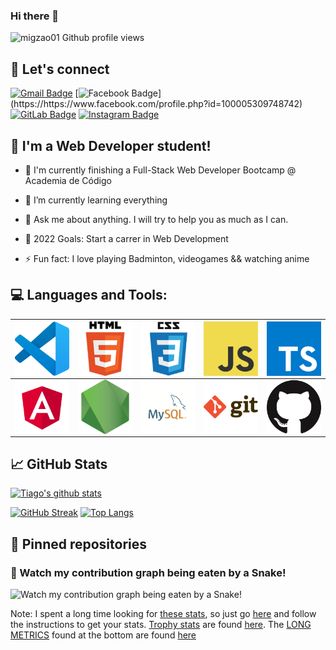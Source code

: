 ### Hi there 👋


<img width="140px" alt="migzao01 Github profile views" src="https://komarev.com/ghpvc/?username=migzao01" /> 

## 💬 Let's connect

[![Gmail Badge](https://img.shields.io/badge/-tiagomiguel.araujo2001@gmail.com-c14438?style=flat&logo=Gmail&logoColor=white&link=mailto:tiagomiguel.araujo2001@gmail.com)](mailto:tiagomiguel.araujo2001@gmail.com) [![Facebook Badge](https://img.shields.io/badge/-Tiago_Araújo-blue?style=flat&logo=facebook&logoColor=white&link=https://[[https://www.facebook.com/profile.php?id=100005309748742](https://www.facebook.com/profile.php?id=100005309748742)](https://www.facebook.com/profile.php?id=100005309748742))](https://https://www.facebook.com/profile.php?id=100005309748742)  [![GitLab Badge](https://img.shields.io/badge/-Tiago_Araujo_[@migza0]-c14438?color=F4F4F5&style=flat&logo=gitlab&logoColor=black&link=https://gitlab.com/migza0)](https://gitlab.com/migza0) [![Instagram Badge](https://img.shields.io/badge/-@_tiago_araujo94-e4405f?style=flat-squar&labelColor=f94877&logo=instagram&logoColor=white&link=https://www.instagram.com/tiago_araujo94/)](https://www.instagram.com/tiago_araujo94/)

## 🧍 I'm a Web Developer student!

- 🔭 I'm currently finishing a Full-Stack Web Developer Bootcamp @ Academia de Código

- 🌱 I’m currently learning everything

- 💬 Ask me about anything. I will try to help you as much as I can.

- 🥅 2022 Goals: Start a carrer in Web Development

- ⚡ Fun fact: I love playing Badminton, videogames && watching anime 

## 💻 Languages and Tools:

| <img align="left" alt="Visual Studio Code" width="100px" src="https://raw.githubusercontent.com/github/explore/80688e429a7d4ef2fca1e82350fe8e3517d3494d/topics/visual-studio-code/visual-studio-code.png"/> |    <img align="left" alt="HTML5" width="100px" src="https://raw.githubusercontent.com/github/explore/80688e429a7d4ef2fca1e82350fe8e3517d3494d/topics/html/html.png"/>    |      <img align="left" alt="CSS3" width="100px" src="https://raw.githubusercontent.com/github/explore/80688e429a7d4ef2fca1e82350fe8e3517d3494d/topics/css/css.png"/> | <img align="left" alt="JavaScript" width="100px" src="https://raw.githubusercontent.com/github/explore/80688e429a7d4ef2fca1e82350fe8e3517d3494d/topics/javascript/javascript.png"/> | <img align="left" alt="TypeScript" width="100px" src="https://raw.githubusercontent.com/github/explore/80688e429a7d4ef2fca1e82350fe8e3517d3494d/topics/typescript/typescript.png"/> |
| :---------------------------------------------------------------------------------------------------------------------------------------------------------------------------------------------------------- | :----------------------------------------------------------------------------------------------------------------------------------------------------------------------: | -------------------------------------------------------------------------------------------------------------------------------------------------------------------: | ----------------------------------------------------------------------------------------------------------------------------------------------------------------------------------: | ----------------------------------------------------------------------------------------------------------------------------------------------------------------------------------: |
| <img align="left" alt="Angular" width="100px" src="https://raw.githubusercontent.com/github/explore/80688e429a7d4ef2fca1e82350fe8e3517d3494d/topics/angular/angular.png"/>                                  | <img align="left" alt="Node.js" width="100px" src="https://raw.githubusercontent.com/github/explore/80688e429a7d4ef2fca1e82350fe8e3517d3494d/topics/nodejs/nodejs.png"/> | <img align="left" alt="MySQL" width="100px" src="https://raw.githubusercontent.com/github/explore/80688e429a7d4ef2fca1e82350fe8e3517d3494d/topics/mysql/mysql.png"/> |                      <img align="left" alt="Git" width="100px" src="https://raw.githubusercontent.com/github/explore/80688e429a7d4ef2fca1e82350fe8e3517d3494d/topics/git/git.png"/> |             <img align="left" alt="GitHub" width="100px" src="https://raw.githubusercontent.com/github/explore/78df643247d429f6cc873026c0622819ad797942/topics/github/github.png"/> |



## 📈 GitHub Stats

[![Tiago's github stats](https://github-readme-stats.vercel.app/api?username=migzao01&count_private=true&show_icons=true&hide_border=true&theme=tokyonight&cache_seconds=86400&local=en&show_owner=true)](https://github.com/migzao01/github-readme-stats)

[![GitHub Streak](https://github-readme-streak-stats.herokuapp.com?user=migzao01&theme=tokyonight&hide_border=true&date_format=M%20j%5B%2C%20Y%5D)](https://git.io/streak-stats) [![Top Langs](https://github-readme-stats.vercel.app/api/top-langs/?username=migzao01&theme=tokyonight&langs_count=10&hide_border=true)](https://github.com/migzao01) 

## 📌 Pinned repositories

### 🐍 Watch my contribution graph being eaten by a Snake!

![Watch my contribution graph being eaten by a Snake!](https://raw.githubusercontent.com/praveenscience/praveenscience/master/soc/snake.svg)

Note: I spent a long time looking for [these stats](https://github.com/whippingdot/whippingdot#My-stats), so just go [here](https://github.com/anuraghazra/github-readme-stats) and follow the instructions to get your stats. [Trophy stats](https://github.com/whippingdot/whippingdot#Stats) are found [here](https://github.com/ryo-ma/github-profile-trophy). The [LONG METRICS](https://github.com/whippingdot/whippingdot#Long-Metrics) found at the bottom are found [here](https://github.com/lowlighter/metrics)




